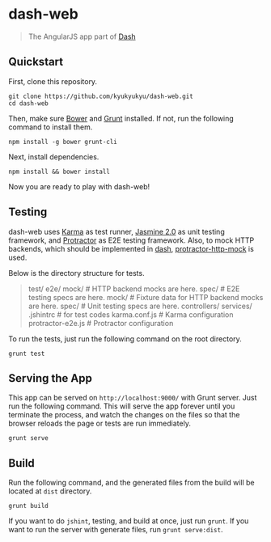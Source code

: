# dash-web

> The AngularJS app part of [Dash](https://github.com/kyukyukyu/dash)

## Quickstart

First, clone this repository.

```shell
git clone https://github.com/kyukyukyu/dash-web.git
cd dash-web
```

Then, make sure [Bower](http://bower.io) and
[Grunt](http://gruntjs.com) installed. If not, run the
following command to install them.

```shell
npm install -g bower grunt-cli
```

Next, install dependencies.

```shell
npm install && bower install
```

Now you are ready to play with dash-web!

## Testing

dash-web uses [Karma](http://karma-runner.github.io/)
as test runner, [Jasmine
2.0](http://jasmine.github.io/2.0/introduction.html) as
unit testing framework, and
[Protractor](http://angular.github.io/protractor/) as
E2E testing framework. Also, to mock HTTP backends,
which should be implemented in
[dash](https://github.com/kyukyukyu/dash),
[protractor-http-mock](https://github.com/atecarlos/protractor-http-mock)
is used.

Below is the directory structure for tests.

> test/
>   e2e/
>     mock/     # HTTP backend mocks are here.
>     spec/     # E2E testing specs are here.
>   mock/       # Fixture data for HTTP backend mocks are here.
>   spec/       # Unit testing specs are here.
>     controllers/
>     services/
>   .jshintrc   # for test codes
>   karma.conf.js       # Karma configuration
>   protractor-e2e.js   # Protractor configuration

To run the tests, just run the following command on the root directory.

```shell
grunt test
```

## Serving the App

This app can be served on ``http://localhost:9000/``
with Grunt server. Just run the following command. This
will serve the app forever until you terminate the
process, and watch the changes on the files so that the
browser reloads the page or tests are run immediately.

```shell
grunt serve
```

## Build

Run the following command, and the generated files from
the build will be located at ``dist`` directory.

```shell
grunt build
```

If you want to do ``jshint``, testing, and build at
once, just run ``grunt``. If you want to run the server
with generate files, run ``grunt serve:dist``.

